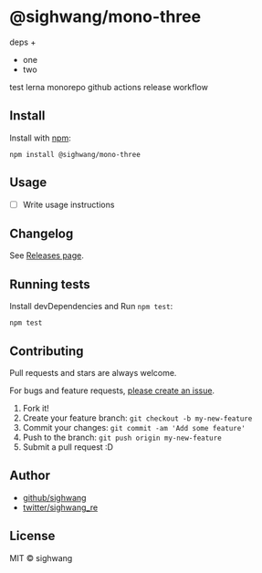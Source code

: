 # @sighwang/mono-three

deps +

- one
- two

test lerna monorepo github actions release workflow

## Install

Install with [npm](https://www.npmjs.com/):

    npm install @sighwang/mono-three

## Usage

- [ ] Write usage instructions

## Changelog

See [Releases page](https://github.com/sighwang/lerna-monorepo-github-actions-release/releases).

## Running tests

Install devDependencies and Run `npm test`:

    npm test

## Contributing

Pull requests and stars are always welcome.

For bugs and feature requests, [please create an issue](https://github.com/sighwang/lerna-monorepo-github-actions-release/issues).

1. Fork it!
2. Create your feature branch: `git checkout -b my-new-feature`
3. Commit your changes: `git commit -am 'Add some feature'`
4. Push to the branch: `git push origin my-new-feature`
5. Submit a pull request :D

## Author

- [github/sighwang](https://github.com/sighwang)
- [twitter/sighwang_re](https://twitter.com/sighwang_re)

## License

MIT © sighwang
